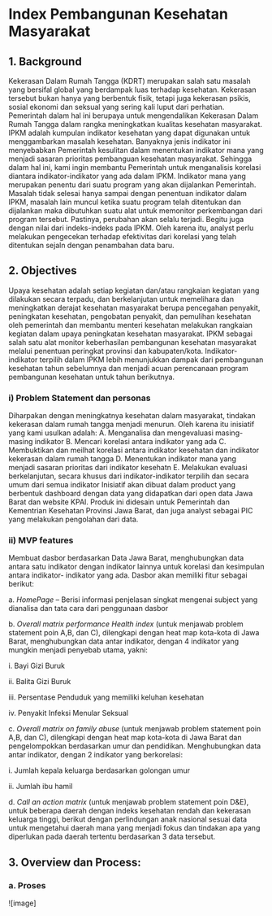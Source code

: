 <h1>Index Pembangunan Kesehatan Masyarakat</h1>

<h2>1.	Background</h2>

Kekerasan Dalam Rumah Tangga (KDRT) merupakan salah satu masalah yang bersifal global yang berdampak luas terhadap kesehatan. Kekerasan tersebut bukan hanya yang         berbentuk fisik, tetapi juga kekerasan psikis, sosial ekonomi dan seksual yang sering kali luput dari perhatian. Pemerintah dalam hal ini berupaya untuk  mengendalikan Kekerasan Dalam Rumah Tangga dalam rangka meningkatkan kualitas kesehatan masyarakat.
IPKM adalah kumpulan indikator kesehatan yang dapat digunakan untuk menggambarkan masalah kesehatan. Banyaknya jenis indikator ini menyebabkan Pemerintah kesulitan dalam menentukan indikator mana yang menjadi sasaran prioritas pembanguan kesehatan masyarakat. Sehingga dalam hal ini, kami ingin membantu Pemerintah untuk menganalisis korelasi diantara indikator-indikator yang ada dalam IPKM. Indikator mana yang merupakan penentu dari suatu program yang akan dijalankan Pemerintah. 
Masalah tidak selesai hanya sampai dengan penentuan indikator dalam IPKM, masalah lain muncul ketika suatu program telah ditentukan dan dijalankan maka dibutuhkan suatu alat untuk memonitor perkembangan dari program tersebut. Pastinya, perubahan akan selalu terjadi. Begitu juga dengan nilai dari indeks-indeks pada IPKM. Oleh karena itu, analyst perlu melakukan pengecekan terhadap efektivitas dari korelasi yang telah ditentukan sejaln dengan penambahan data baru. 

<h2>2.	Objectives</h2>

Upaya kesehatan adalah setiap kegiatan dan/atau rangkaian kegiatan yang dilakukan secara terpadu, dan berkelanjutan untuk memelihara dan meningkatkan derajat kesehatan masyarakat berupa pencegahan penyakit, peningkatan kesehatan, pengobatan penyakit, dan pemulihan kesehatan oleh pemerintah dan membantu menteri kesehatan melakukan rangkaian kegiatan dalam upaya peningkatan kesehatan masyarakat.
IPKM sebagai salah satu alat monitor keberhasilan pembangunan kesehatan masyarakat melalui penentuan peringkat provinsi dan kabupaten/kota.  Indikator-indikator terpilih dalam IPKM lebih menunjukkan dampak dari pembangunan kesehatan tahun sebelumnya dan menjadi acuan perencanaan program pembangunan kesehatan untuk tahun berikutnya. 

<h3>i)	Problem Statement dan personas</h3>

Diharpakan dengan meningkatnya kesehatan dalam masyarakat, tindakan kekerasan dalam rumah tangga menjadi menurun. Oleh karena itu inisiatif yang kami usulkan adalah:
A.	Menganalisa dan mengevaluasi masing-masing indikator 
B.	Mencari korelasi antara indikator yang ada
C.	Membuktikan dan meilhat korelasi antara indikator kesehatan dan indikator kekerasan dalam rumah tangga
D.	Menentukan indikator mana yang menjadi sasaran prioritas dari indikator kesehatn 
E.	Melakukan evaluasi berkelanjutan, secara khusus dari indikator-indikator terpilih dan secara umum dari semua indikator
Inisiatif akan dibuat dalam product yang berbentuk dashboard dengan data yang didapatkan dari open data Jawa Barat dan website KPAI. Produk ini didesain untuk Pemerintah dan Kementrian Kesehatan Provinsi Jawa Barat, dan juga analyst sebagai PIC yang melakukan pengolahan dari data.

<h3>ii)	MVP features</h3>

Membuat dasbor berdasarkan Data Jawa Barat, menghubungkan data antara satu indikator dengan indikator lainnya untuk korelasi dan kesimpulan antara indikator- indikator yang ada. Dasbor akan memiliki fitur sebagai berikut:

a. _HomePage_ – Berisi informasi penjelasan singkat mengenai subject yang dianalisa dan tata cara dari penggunaan dasbor

b. _Overall matrix performance Health index_ (untuk menjawab problem statement poin A,B, dan C), dilengkapi dengan heat map kota-kota di Jawa Barat, menghubungkan data antar indikator, dengan 4 indikator yang mungkin menjadi penyebab utama, yakni:

  i.	Bayi Gizi Buruk
  
  ii.	Balita Gizi Buruk
  
  iii.	Persentase Penduduk yang memiliki keluhan kesehatan
  
  iv.	Penyakit Infeksi Menular Seksual

c.	_Overall matrix on family abuse_ (untuk menjawab problem statement poin A,B, dan C), dilengkapi dengan heat map kota-kota di Jawa Barat dan pengelompokkan berdasarkan umur dan pendidikan. Menghubungkan data antar indikator, dengan 2 indikator yang berkorelasi:

i.	Jumlah kepala keluarga berdasarkan golongan umur

ii.	Jumlah ibu hamil

d.	_Call an action matrix_ (untuk menjawab problem statement poin D&E), untuk beberapa daerah dengan indeks kesehatan rendah dan kekerasan keluarga tinggi, berikut dengan perlindungan anak nasional sesuai data untuk mengetahui daerah mana yang menjadi fokus dan tindakan apa yang diperlukan pada daerah tertentu berdasarkan 3 data tersebut.

<h2>3.	Overview dan Process:</h2>

<h3>a.	Proses</h3>
![image]
